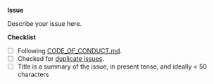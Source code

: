<!--
Thanks for contributing!
-->

**Issue**

Describe your issue here.

**Checklist**

<!-- Put an x in the boxes that apply: [X]. You can also fill these out after creating the PR. If you're unsure about any of them, don't hesitate to ask. We're here to help! -->

- [ ] Following [CODE_OF_CONDUCT.md](https://github.com/iamturns/create-exposed-app/blob/master/CODE_OF_CONDUCT.md).
- [ ] Checked for [duplicate issues](https://github.com/iamturns/create-exposed-app/issues).
- [ ] Title is a summary of the issue, in present tense, and ideally < 50 characters
